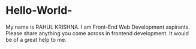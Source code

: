 # Hello-World-
My name is RAHUL KRISHNA. I am Front-End Web Development aspirants. Please share anything you come across in frontend development. It would be of a great help to me.
